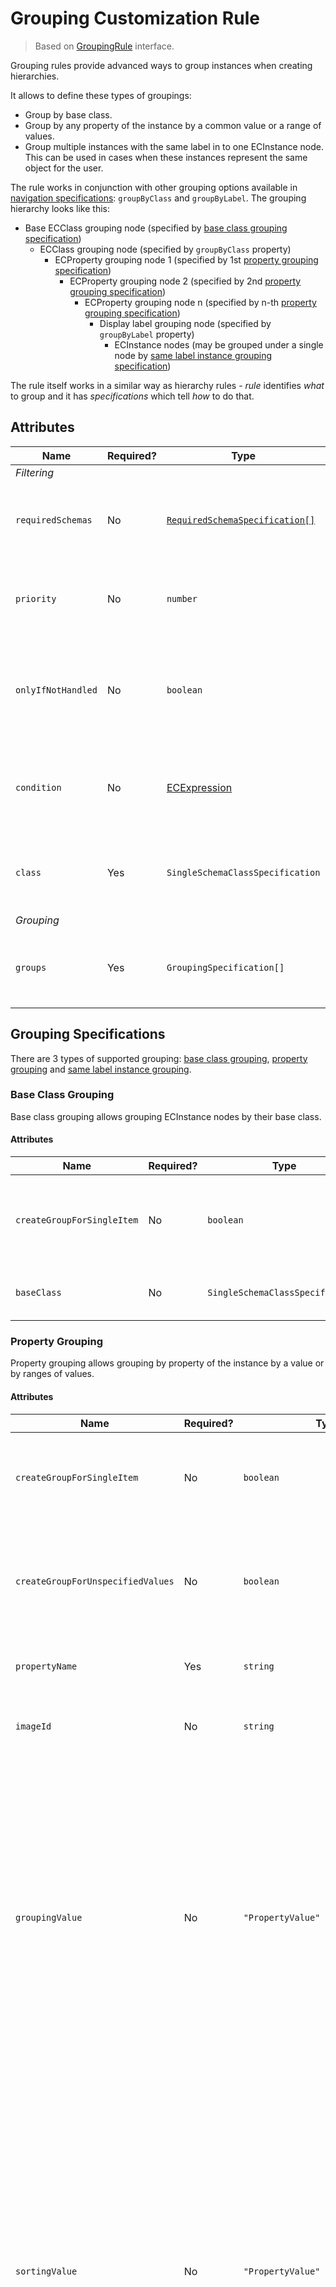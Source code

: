 # Grouping Customization Rule

> Based on [GroupingRule]($presentation-common) interface.

Grouping rules provide advanced ways to group instances when creating hierarchies.

It allows to define these types of groupings:

- Group by base class.
- Group by any property of the instance by a common value or a range of values.
- Group multiple instances with the same label in to one ECInstance node. This can be used in cases when these instances represent the same object for the user.

The rule works in conjunction with other grouping options available in [navigation specifications](./ChildNodeRule.md#attribute-specifications): `groupByClass` and `groupByLabel`. The grouping hierarchy looks like this:

- Base ECClass grouping node (specified by [base class grouping specification](#base-class-grouping))
  - ECClass grouping node (specified by `groupByClass` property)
    - ECProperty grouping node 1 (specified by 1st [property grouping specification](#property-grouping))
      - ECProperty grouping node 2 (specified by 2nd [property grouping specification](#property-grouping))
        - ECProperty grouping node n (specified by n-th [property grouping specification](#property-grouping))
          - Display label grouping node (specified by `groupByLabel` property)
            - ECInstance nodes (may be grouped under a single node by [same label instance grouping specification](#same-label-instance-grouping))

The rule itself works in a similar way as hierarchy rules - *rule* identifies *what* to group and it has *specifications* which tell *how*
to do that.

## Attributes

| Name               | Required? | Type                                                                 | Default | Meaning                                                                                  |
| ------------------ | --------- | -------------------------------------------------------------------- | ------- | ---------------------------------------------------------------------------------------- |
| *Filtering*        |
| `requiredSchemas`  | No        | [`RequiredSchemaSpecification[]`](../Advanced/SchemaRequirements.md) | `[]`    | Specifications that define schema requirements for the rule to take effect.              |
| `priority`         | No        | `number`                                                             | `1000`  | Defines the order in which presentation rules are evaluated.                             |
| `onlyIfNotHandled` | No        | `boolean`                                                            | `false` | Should this rule be ignored if there is already an existing rule with a higher priority. |
| `condition`        | No        | [ECExpression](./ECExpressions.md#rule-condition)                    | `""`    | Defines a condition for the rule, which needs to be met in order to execute it.          |
| `class`            | Yes       | `SingleSchemaClassSpecification`                                     |         | Specification of ECClass which should be grouped using this rule.                        |
| *Grouping*         |
| `groups`           | Yes       | `GroupingSpecification[]`                                            |         | Specifications of grouping which should be applied to matching ECInstances.              |

## Grouping Specifications

There are 3 types of supported grouping: [base class grouping](#base-class-grouping), [property grouping](#property-grouping) and [same label instance grouping](#same-label-instance-grouping).

### Base Class Grouping

Base class grouping allows grouping ECInstance nodes by their base class.

#### Attributes

| Name                       | Required? | Type                             | Default        | Meaning                                                                      |
| -------------------------- | --------- | -------------------------------- | -------------- | ---------------------------------------------------------------------------- |
| `createGroupForSingleItem` | No        | `boolean`                        | `false`        | Should the grouping node be created if there is only one item in that group. |
| `baseClass`                | No        | `SingleSchemaClassSpecification` | Rule's `class` | Specification of the base ECClass to group by.                               |

### Property Grouping

Property grouping allows grouping by property of the instance by a value or by ranges of values.

#### Attributes

| Name                              | Required? | Type                                                                               | Default          | Meaning                                                                                                                                                                                                                                                                                                                                                                                           |
| --------------------------------- | --------- | ---------------------------------------------------------------------------------- | ---------------- | ------------------------------------------------------------------------------------------------------------------------------------------------------------------------------------------------------------------------------------------------------------------------------------------------------------------------------------------------------------------------------------------------- |
| `createGroupForSingleItem`        | No        | `boolean`                                                                          | `false`          | Should the grouping node be created if there is only one item in that group.                                                                                                                                                                                                                                                                                                                      |
| `createGroupForUnspecifiedValues` | No        | `boolean`                                                                          | `true`           | Should a separate grouping node be created for nodes whose grouping value is not set.                                                                                                                                                                                                                                                                                                             |
| `propertyName`                    | Yes       | `string`                                                                           |                  | Name of the ECProperty which is used for grouping.                                                                                                                                                                                                                                                                                                                                                |
| `imageId`                         | No        | `string`                                                                           | `""`             | ID of an image to use for the grouping node.                                                                                                                                                                                                                                                                                                                                                      |
| `groupingValue`                   | No        | `"PropertyValue" \| "DisplayLabel"`                                                | `"DisplayLabel"` | Should the instances be grouped on display label or the grouping property value. **Note:** Grouping by property value is required if the display label is overridden to display grouped instances count. **Warning:** Grouping by label and sorting by property value is not possible.                                                                                                            |
| `sortingValue`                    | No        | `"PropertyValue" \| "DisplayLabel"`                                                | `"DisplayLabel"` | Should the nodes be sorted by display label or the grouping property value. In most cases the result is the same, unless [LabelOverride]($presentation-common) rule is used to change the display label. **Note:** Sorting by property value only makes sense when instances are grouped by property value as well. **Warning:** Grouping by label and sorting by property value is not possible. |
| `ranges`                          | No        | [`PropertyRangeGroupSpecification[]`](#propertyrangegroupspecification-attributes) | `[]`             | Ranges into which the grouping values are divided. Instances are grouped by value if no ranges are specified.                                                                                                                                                                                                                                                                                     |

#### PropertyRangeGroupSpecification Attributes

| Name        | Required? | Type     | Default                                                             | Meaning                                                               |
| ----------- | --------- | -------- | ------------------------------------------------------------------- | --------------------------------------------------------------------- |
| `imageId`   | No        | `string` | `imageId` of the [property group specification](#property-grouping) | ID of an image to use for the grouping node.                          |
| `label`     | No        | `string` | `"{from value} - {to value}"`                                       | Grouping node label. May be [localized](../Advanced/Localization.md). |
| `fromValue` | Yes       | `string` |                                                                     | Value that defines the range start (inclusive)                        |
| `toValue`   | Yes       | `string` |                                                                     | Value that defines the range end (inclusive)                          |

### Same Label Instance Grouping

Allows grouping multiple instances with the same label into one ECInstance node. Similar to display label grouping, but instead of showing a grouping node with multiple grouped nodes, it shows a single ECInstances node which represents multiple ECInstances.

#### Attributes

| Name               | Required? | Type                                     | Default   | Meaning                                                   |
| ------------------ | --------- | ---------------------------------------- | --------- | --------------------------------------------------------- |
| `applicationStage` | No        | `SameLabelInstanceGroupApplicationStage` | `"Query"` | Stage of hierarchy creation at which the rule is applied. |

## Example

```JSON
{
  "ruleType": "Grouping",
  "priority": 999,
  "requiredSchemas": [{ "name": "MySchema", "minVersion": "1.2.3" }],
  "class": { "schemaName": "MySchema", "className": "MyClass" },
  "groups": [{
    "specType": "Property",
    "propertyName": "MyProperty",
    "imageId": "MyImage",
    "createGroupForSingleItem": true,
    "createGroupForUnspecifiedValues": false
  }]
}
```
